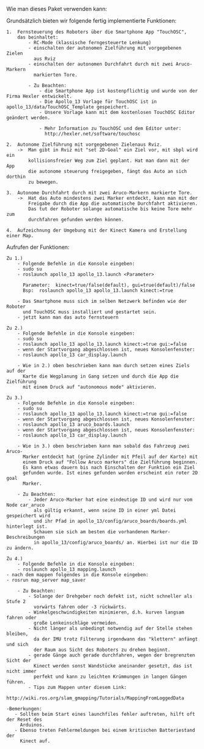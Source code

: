 Wie man dieses Paket verwenden kann:

Grundsätzlich bieten wir folgende fertig implementierte Funktionen:

    1.  Fernsteuerung des Roboters über die Smartphone App "TouchOSC",
        das beinhaltet:
            - RC-Mode (klassische ferngesteuerte Lenkung)
            - einschalten der autonomen Zielführung mit vorgegebenen Zielen
              aus Rviz
            - einschalten der autonomen Durchfahrt durch mit zwei Aruco-Markern
              markierten Tore.

            - Zu Beachten:
            	- die Smartphone App ist kostenpflichtig und wurde von der Firma Hexler entwickelt.
            	- Die Apollo_13 Vorlage für TouchOSC ist in apollo_13/data/TouchOSC_Template gespeichert.
            	- Unsere Vorlage kann mit dem kostenlosen TouchOSC Editor geändert werden. 

            	- Mehr Information zu TouchOSC und dem Editor unter:
            	  http://hexler.net/software/touchosc 

    2.  Autonome Zielführung mit vorgegebenen Zielenaus Rviz.
        ->  Man gibt in Rviz mit "set 2D-Goal" ein Ziel vor, mit sbpl wird ein
            kollisionsfreier Weg zum Ziel geplant. Hat man dann mit der App
            die autonome steuerung freigegeben, fängt das Auto an sich dorthin
            zu bewegen.

    3.  Autonome Durchfahrt durch mit zwei Aruco-Markern markierte Tore.
        ->  Hat das Auto mindestens zwei Marker entdeckt, kann man mit der
            Freigabe durch die App die automatische Durchfahrt aktivieren.
            Das tut der Roboter solange automatische bis keine Tore mehr zum
            durchfahren gefunden werden können.

    4.  Aufzeichnung der Umgebung mit der Kinect Kamera und Erstellung einer Map.

Aufrufen der Funktionen:

    Zu 1.)
        - Folgende Befehle in die Konsole eingeben:
        - sudo su
        - roslaunch apollo_13 apollo_13.launch <Parameter>

          Parameter:  kinect=true/false(default), gui=true(default)/false
          Bsp:  roslaunch apollo_13 apollo_13.launch kinect:=true

        - Das Smartphone muss sich im selben Netzwerk befinden wie der Roboter
          und TouchOSC muss installiert und gestartet sein.
        - jetzt kann man das auto fernsteuern

    Zu 2.)
        - Folgende Befehle in die Konsole eingeben:
        - sudo su
        - roslaunch apollo_13 apollo_13.launch kinect:=true gui:=false
        - wenn der Startvorgang abgeschlossen ist, neues Konsolenfenster:
        - roslaunch apollo_13 car_display.launch

        - Wie in 2.) oben beschrieben kann man durch setzen eines Ziels auf der
          Karte die Wegplanung in Gang setzen und durch die App die Zielführung
          mit einem Druck auf "autonomous mode" aktivieren.

    Zu 3.)
        - Folgende Befehle in die Konsole eingeben:
        - sudo su
        - roslaunch apollo_13 apollo_13.launch kinect:=true gui:=false
        - wenn der Startvorgang abgeschlossen ist, neues Konsolenfenster:
        - roslaunch apollo_13 aruco_boards.launch
        - wenn der Startvorgang abgeschlossen ist, neues Konsolenfenster:
        - roslaunch apollo_13 car_display.launch

        - Wie in 3.) oben beschrieben kann man sobald das Fahrzeug zwei Aruco-
          Marker entdeckt hat (grüne Zylinder mit Pfeil auf der Karte) mit
          einem Druck auf "Follow Aruco markers" die Zielführung beginnen.
          Es kann etwas dauern bis nach Einschalten der Funktion ein Ziel
          gefunden wurde. Ist eines gefunden worden erscheint ein roter 2D goal
          Marker.

        - Zu Beachten:
        	- Jeder Aruco-Marker hat eine eindeutige ID und wird nur vom Node car_aruco 
        	  als gültig erkannt, wenn seine ID in einer yml Datei gespeichert wird 
        	  und ihr Pfad in apollo_13/config/aruco_boards/boards.yml hinterlegt ist.
        	  Schauen sie sich am besten die vorhandenen Marker-Beschreibungen 
        	  in apollo_13/config/aruco_boards/ an. Hierbei ist nur die ID zu ändern. 

    Zu 4.)
        - Folgende Befehle in die Konsole eingeben:
        - roslaunch apollo_13 mapping.launch
	- nach dem mappen folgendes in die Konsole eingeben:
	- rosrun map_server map_saver

        - Zu Beachten:
            - Solange der Drehgeber noch defekt ist, nicht schneller als Stufe 2
              vorwärts fahren oder -3 rückwärts.
            - Winkelgeschwindigkeiten minimieren, d.h. kurven langsam fahren oder
              große Lenkeinschläge vermeiden.
            - Nicht länger als unbedingt notwendig auf der Stelle stehen bleiben,
              da der IMU trotz Filterung irgendwann das "klettern" anfängt und sich
              der Raum aus Sicht des Roboters zu drehen beginnt.
            - gerade Gänge auch gerade durchfahren, wegen der bregrenzten Sicht der
              Kinect werden sonst Wandstücke aneinander gesetzt, das ist nicht immer
              perfekt und kann zu leichten Krümmungen in langen Gängen führen.
            - Tips zum Mappen unter diesem Link:
              http://wiki.ros.org/slam_gmapping/Tutorials/MappingFromLoggedData

	-Bemerkungen:
	   - Sollten beim Start eines launchfiles fehler auftreten, hilft oft der Reset des
	     Arduinos.
	   - Ebenso treten Fehlermeldungen bei einem kritischen Batteriestand der 
	     Kinect auf.
